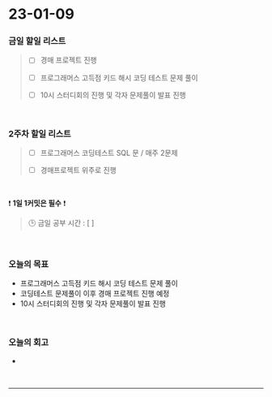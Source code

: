 # 23-01-09
### 금일 할일 리스트
> - [ ]  경매 프로젝트 진행
>
> - [ ]  프로그래머스 고득점 키드 해시 코딩 테스트 문제 풀이
>
> - [ ]  10시 스터디회의 진행 및 각자 문제풀이 발표 진행

<br/>

### 2주차 할일 리스트  

> - [ ]  프로그래머스 코딩테스트 SQL 문 / 매주 2문제  
>
> - [ ]  경매프로젝트 위주로 진행

<br/>

❗ **1일 1커밋은 필수** ❗
> 🕒 금일 공부 시간 : [ ]
  
<br/>

### 오늘의 목표
- 프로그래머스 고득점 키드 해시 코딩 테스트 문제 풀이
- 코딩테스트 문제풀이 이후 경매 프로젝트 진행 예정
- 10시 스터디회의 진행 및 각자 문제풀이 발표 진행

<br>

### 오늘의 회고
- 
<br/>

------------  